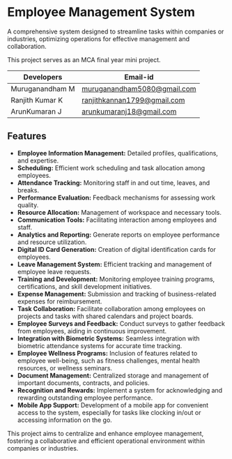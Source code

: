 # Employee Management System

A comprehensive system designed to streamline tasks within companies or industries, optimizing operations for effective management and collaboration.

This project serves as an MCA final year mini project.

|   Developers    |           Email-id           |
|-----------------|------------------------------|
| Muruganandham M | muruganandham5080@gmail.com  | 
| Ranjith Kumar K | ranjithkannan1799@gmail.com  |
| ArunKumaran J   | arunkumaranj18@gmail.com     |

## Features
- **Employee Information Management:** Detailed profiles, qualifications, and expertise.
- **Scheduling:** Efficient work scheduling and task allocation among employees.
- **Attendance Tracking:** Monitoring staff in and out time, leaves, and breaks.
- **Performance Evaluation:** Feedback mechanisms for assessing work quality.
- **Resource Allocation:** Management of workspace and necessary tools.
- **Communication Tools:** Facilitating interaction among employees and staff.
- **Analytics and Reporting:** Generate reports on employee performance and resource utilization.
- **Digital ID Card Generation:** Creation of digital identification cards for employees.
- **Leave Management System:** Efficient tracking and management of employee leave requests.
- **Training and Development:** Monitoring employee training programs, certifications, and skill development initiatives.
- **Expense Management:** Submission and tracking of business-related expenses for reimbursement.
- **Task Collaboration:** Facilitate collaboration among employees on projects and tasks with shared calendars and project boards.
- **Employee Surveys and Feedback:** Conduct surveys to gather feedback from employees, aiding in continuous improvement.
- **Integration with Biometric Systems:** Seamless integration with biometric attendance systems for accurate time tracking.
- **Employee Wellness Programs:** Inclusion of features related to employee well-being, such as fitness challenges, mental health resources, or wellness seminars.
- **Document Management:** Centralized storage and management of important documents, contracts, and policies.
- **Recognition and Rewards:** Implement a system for acknowledging and rewarding outstanding employee performance.
- **Mobile App Support:** Development of a mobile app for convenient access to the system, especially for tasks like clocking in/out or accessing information on the go.

This project aims to centralize and enhance employee management, fostering a collaborative and efficient operational environment within companies or industries.

